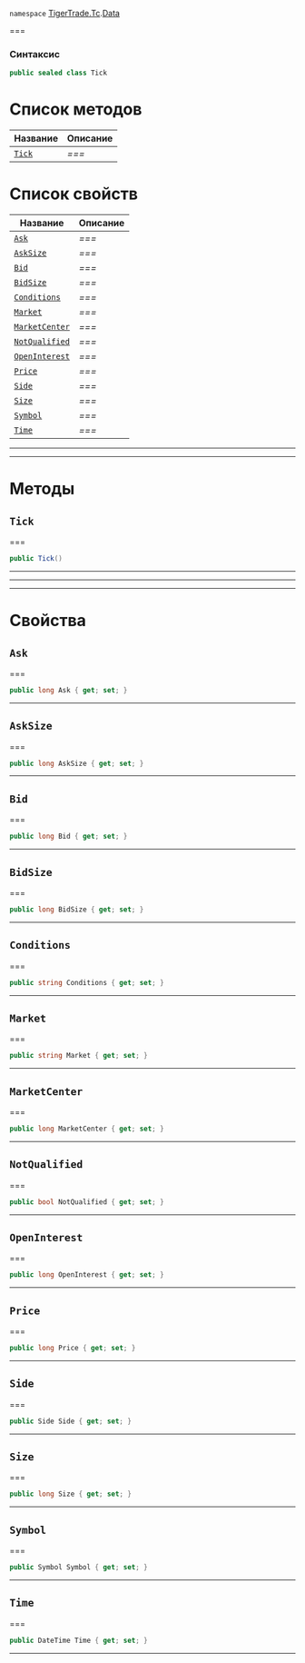 
`namespace` [TigerTrade.Tc](../../TigerTrade.Tc.md).[Data](../../TigerTrade.Tc/Data.md)


===

### Синтаксис
```csharp
public sealed class Tick
```


# Список методов
| Название | Описание |
| --- | --- |
| [`Tick`](#method-tick) | *===* |

# Список свойств
| Название | Описание |
| --- | --- |
| [`Ask`](#property-ask) | *===* |
| [`AskSize`](#property-asksize) | *===* |
| [`Bid`](#property-bid) | *===* |
| [`BidSize`](#property-bidsize) | *===* |
| [`Conditions`](#property-conditions) | *===* |
| [`Market`](#property-market) | *===* |
| [`MarketCenter`](#property-marketcenter) | *===* |
| [`NotQualified`](#property-notqualified) | *===* |
| [`OpenInterest`](#property-openinterest) | *===* |
| [`Price`](#property-price) | *===* |
| [`Side`](#property-side) | *===* |
| [`Size`](#property-size) | *===* |
| [`Symbol`](#property-symbol) | *===* |
| [`Time`](#property-time) | *===* |





***  
***  
# Методы

## `Tick`<a href="method-tick" id="method-tick"></a>
===
```csharp
public Tick()
```

***  
***  
 ***  
# Свойства

## `Ask`<a href="property-ask" id="property-ask"></a>
===
```csharp
public long Ask { get; set; }
```  
***

## `AskSize`<a href="property-asksize" id="property-asksize"></a>
===
```csharp
public long AskSize { get; set; }
```  
***

## `Bid`<a href="property-bid" id="property-bid"></a>
===
```csharp
public long Bid { get; set; }
```  
***

## `BidSize`<a href="property-bidsize" id="property-bidsize"></a>
===
```csharp
public long BidSize { get; set; }
```  
***

## `Conditions`<a href="property-conditions" id="property-conditions"></a>
===
```csharp
public string Conditions { get; set; }
```  
***

## `Market`<a href="property-market" id="property-market"></a>
===
```csharp
public string Market { get; set; }
```  
***

## `MarketCenter`<a href="property-marketcenter" id="property-marketcenter"></a>
===
```csharp
public long MarketCenter { get; set; }
```  
***

## `NotQualified`<a href="property-notqualified" id="property-notqualified"></a>
===
```csharp
public bool NotQualified { get; set; }
```  
***

## `OpenInterest`<a href="property-openinterest" id="property-openinterest"></a>
===
```csharp
public long OpenInterest { get; set; }
```  
***

## `Price`<a href="property-price" id="property-price"></a>
===
```csharp
public long Price { get; set; }
```  
***

## `Side`<a href="property-side" id="property-side"></a>
===
```csharp
public Side Side { get; set; }
```  
***

## `Size`<a href="property-size" id="property-size"></a>
===
```csharp
public long Size { get; set; }
```  
***

## `Symbol`<a href="property-symbol" id="property-symbol"></a>
===
```csharp
public Symbol Symbol { get; set; }
```  
***

## `Time`<a href="property-time" id="property-time"></a>
===
```csharp
public DateTime Time { get; set; }
```  
***

